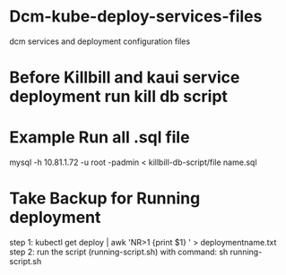 # Dcm-kube-deploy-services-files
dcm services and deployment configuration files
# Before Killbill and kaui service deployment run kill db script 
# Example Run all .sql file
mysql -h 10.81.1.72 -u root -padmin < killbill-db-script/file name.sql


# Take Backup for Running deployment 
  step 1: kubectl get deploy | awk 'NR>1 {print $1} ' > deploymentname.txt <br>
  step 2: run the script (running-script.sh) with command: sh running-script.sh
